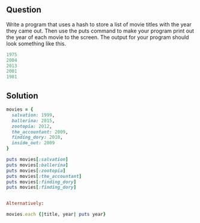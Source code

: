 
## Question

Write a program that uses a hash to store a list of movie titles with the year they came out. Then use the puts command to make your program print out the year of each movie to the screen. The output for your program should look something like this.

```ruby
1975
2004
2013
2001
1981
```

## Solution

```ruby
movies = {
  salvation: 1999,
  ballerina: 2015,
  zootopia: 2012,
  the_accountant: 2009,
  finding_dory: 2010,
  inside_out: 2009
}

puts movies[:salvation]
puts movies[:ballerina]
puts movies[:zootopia]
puts movies[:the_accountant]
puts movies[:finding_dory]
puts movies[:finding_dory]


Alternatively:

movies.each {|title, year| puts year}
```